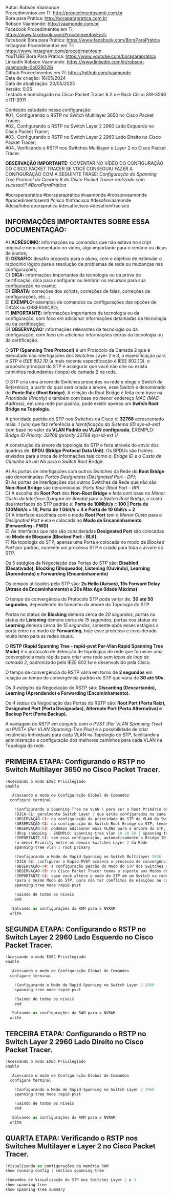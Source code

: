 Autor: Robson Vaamonde<br>
Procedimentos em TI: http://procedimentosemti.com.br<br>
Bora para Prática: http://boraparapratica.com.br<br>
Robson Vaamonde: http://vaamonde.com.br<br>
Facebook Procedimentos em TI: https://www.facebook.com/ProcedimentosEmTi<br>
Facebook Bora para Prática: https://www.facebook.com/BoraParaPratica<br>
Instagram Procedimentos em TI: https://www.instagram.com/procedimentoem<br>
YouTUBE Bora Para Prática: https://www.youtube.com/boraparapratica<br>
LinkedIn Robson Vaamonde: https://www.linkedin.com/in/robson-vaamonde-0b029028/<br>
Github Procedimentos em TI: https://github.com/vaamonde<br>
Data de criação: 16/05/2024<br>
Data de atualização: 20/05/2025<br>
Versão: 0.05<br>
Testado e homologado no Cisco Packet Tracer 8.2.x e Rack Cisco SW-3560 e RT-2911

Conteúdo estudado nessa configuração:<br>
#01_ Configurando o RSTP no Switch Multilayer 3650 no Cisco Packet Tracer;<br>
#02_ Configurando o RSTP no Switch Layer 2 2960 Lado Esquerdo no Cisco Packet Tracer;<br>
#03_ Configurando o RSTP no Switch Layer 2 2960 Lado Direito no Cisco Packet Tracer;<br>
#04_ Verificando o RSTP nos Switches Multilayer e Layer 2 no Cisco Packet Tracer.<br>

**OBSERVAÇÃO IMPORTANTE:** COMENTAR NO VÍDEO DO CONFIGURAÇÃO DO CISCO PACKET TRACER SE VOCÊ CONSEGUIU FAZER A CONFIGURAÇÃO COM A SEGUINTE FRASE: *Configuração do Spanning Tree Protocol do Cenário B do Cisco Packet Tracer realizado com sucesso!!! #BoraParaPrática*

#boraparapratica #boraparaprática #vaamonde #robsonvaamonde #procedimentosemti #cisco #infracisco #desafiovaamonde #desafioboraparapratica #desafiocisco #desafioinfracisco

## INFORMAÇÕES IMPORTANTES SOBRE ESSA DOCUMENTAÇÃO:

A) **ACRÉSCIMO:** informações ou comandos que não estava no script original e nem comentado no vídeo, algo importante para o cenário ou dicas de alunos;<br>
B) **DESAFIO:** desafio proposto para o aluno, com o objetivo de estimular o raciocínio lógico para a resolução de problemas de rede ou mudanças nas configurações;<br>
C) **DICA:** informações importantes da tecnologia ou da prova de certificação, dica para configurar ou lembrar os recursos para sua configuração no exame;<br>
D) **ERRATA:** correções dos scripts, correções de falas, correções de configurações, etc...;<br>
E) **EXEMPLO:** exemplos de comandos ou configurações das opções de DICAS ou OBSERVAÇÃO;<br>
F) **IMPORTANTE:** informações importantes da tecnologia ou da configuração, com foco em adicionar informações detalhadas da tecnologia ou da certificação;<br>
G) **OBSERVAÇÃO:** informações relevantes da tecnologia ou da configuração, com foco em adicionar informações extras da tecnologia ou da certificação.

O **STP (Spanning Tree Protocol)** é um Protocolo da Camada 2 que é executado nas interligações dos Switches Layer 2 e 3, a especificação para o STP é *IEEE 802.1D* (a mais recente especificação é IEEE 802.1Q), o propósito principal do STP é assegurar que você não crie ou exista caminhos redundantes (loops) de camada 2 na rede.

O STP cria uma árvore de Switches presentes na rede e elege o *Switch de Referência*, a partir do qual será criada a árvore, esse Switch é denominado de **Ponte Raiz (Root Bridge)**. A eleição do Root Bridge é feita com base na *Prioridade (Priority)* e também com base no menor endereço *MAC (MAC-Address)*, em uma rede por padrão, pode existir apenas um **Switch Root Bridge na Topologia**.

A prioridade padrão do STP nos Switches da Cisco é: **32768** acrescentado mais: *1 (um)* que faz referência a *Identificação do Sistema (ID sys-id-ext)* com base no valor da **VLAN Padrão ou VLAN configurada**, EXEMPLO: *Bridge ID Priority: 32769 (priority 32768 sys-id-ext 1)*

A construção da árvore da topologia do STP e feita através do envio dos quadros de: **BPDU (Bridge Protocol Data Unit)**. Os BPDUs são frames enviados para a troca de informações tais como o: *Bridge ID* e o *Custo de Caminho de um Nó* para o Switch Root Bridge.

A) As portas de interligações com outros Switches da Rede do **Root Bridge** são denominadas: *Portas Designadas (Designated Port - DP)*;<br>
B) As portas de interligações dos outros Switches da Rede que não são **Non-Root Bridge** são denominadas: *Porta Raiz (Root Port - RP)*;<br>
C) A escolha do **Root Port** dos **Non-Root Bridge** e feita com base no *Menor Custo da Interface (Largura de Banda)* para o *Switch Root Bridge*, o custo das interfaces do STP padrão é: **Porta de 10Mbit/s = 100 | Porta de 100Mbit/s = 19, Porta de 1 Gbit/s = 4 e Porta de 10 Gbit/s = 2**<br>
D) A interface escolhida com o modo **Root Port** tem o *Menor Custo* para o *Designated Port* e ela e colocada no **Modo de Encaminhamento (Forwarding - FWD)**<br>
E) As interfaces que não são consideradas **Designated Port** são colocadas no **Modo de Bloqueio (Blocked Port - BLK)**;<br>
F) Na topologia do STP, apenas uma Porta e colocada no modo de *Blocked Port* por padrão, somente um processo STP e criado para toda a árvore do STP.

Os 5 estágios da Negociação das Portas do STP são: **Disabled (Desativado), Blocking (Bloqueado), Listening (Ouvindo), Learning (Aprendendo) e Forwarding (Encaminhamento)**

Os tempos utilizados pelo STP são: **2s Hello (Avisos), 15s Forward Delay (Atraso de Encaminhamento) e 20s Max Age (Idade Máxima)**

O tempo de convergência do Protocolo STP pode variar de: **30 até 50 segundos**, dependendo do tamanho da árvore da Topologia do STP.

Portas no status de **Blocking** demora cerca de *20 segundos*, portas no status de **Listening** demora cerca de *15 segundos*, portas nos status de **Learning** demora cerca de *15 segundos*, somente após esses estágios a porta entre no modo de **Forwarding**, hoje esse processo e considerado muito lento para as redes atuais.

O **RSTP (Rapid Spanning Tree - rapid-pvst Per-Vlan Rapid Spanning Tree Mode)** é o protocolo de detecção de topologias de rede que fornecer uma convergência mais rápida para criar uma rede sem *laços de loop de camada 2*, padronizado pelo IEEE 802.1w e desenvolvido pela Cisco.

O tempo de convergência do RSTP vária em torno de **2 segundos** em relação ao tempo de convergência padrão do STP que vária de **30 até 50s.**

Os *3 estágios* da Negociação do RSTP são: **Discarding (Descartando), Learning (Aprendendo) e Forwarding (Encaminhamento).**

Os *4 status* da Negociação das Portas do RSTP são: **Root Port (Porta Raiz), Designated Port (Porta Designadas), Alternate Port (Porta Alternativa) e Backup Port (Porta Backup).**

A vantagem do *RSTP em conjunto com o PVST (Per VLAN Spanning-Tree) ou PVST+ (Per VLAN Spanning-Tree Plus)* é a possibilidade de criar instâncias individuais para cada VLAN na Topologia do STP, facilitando a administração e configuração dos melhores caminhos para cada VLAN na Topologia da rede.

## PRIMEIRA ETAPA: Configurando o RSTP no Switch Multilayer 3650 no Cisco Packet Tracer.

```python
!Acessando o modo EXEC Privilegiado
enable

  !Acessando o modo de Configuração Global de Comandos
  configure terminal

    !Configurando o Spanning-Tree na VLAN 1 para ser o Root Primário da Topologia
    !DICA-01: geralmente Switch Layer 3 que estão configurados na cama de Distribuição são eleitos Root Bridge
    !OBSERVAÇÃO-01: na configuração da prioridade do STP da VLAN do Switch, temos as opções: 0 até 61440 (com incremento de 4096)
    !OBSERVAÇÃO-02: na configuração do Switch Root Bridge do STP, temos as opções de: primary (Primário) ou secondary (Secundário)
    !OBSERVAÇÃO-03: podemos adicionar mais VLANs para a árvore do STP, utilizando as mesmas opções do comando: ip arp inspection ou
    !dhcp snooping - EXEMPLO: spanning-tree vlan 10 20 30 | spanning-tree vlan 10-30 | spanning-tree vlan 1,5,8,10-30
    !IMPORTANTE-01: com essa configuração, automaticamente o Bridge ID da Switch será decrementado, sendo eleito o Root Bridge com
    !a menor Priority entre os demais Switches Layer 2 da Rede
    spanning-tree vlan 1 root primary

    !Configurando o Modo de Rapid-Spanning no Switch Multilayer 3650
    !DICA-02: configurar o Rapid-PVST acelera o processo de convergência da rede
    !OBSERVAÇÃO-04: a configuração padrão do Modo do STP dos Switches da Cisco e: PVST
    !OBSERVAÇÃO-05: no Cisco Packet Tracer temos o suporte aos Modos do STP: pvst ou rapid-pvst 
    !IMPORTANTE-02: caso você altere o modo do STP em um Switch na rede é recomendado manter a padronização em todos os Switches 
    !para o mesmo Modo do STP, para não ter conflitos de eleições ou configurações erradas da árvore do STP
    spanning-tree mode rapid-pvst

    !Saindo de todos os níveis
    end

  !Salvando as configurações da RAM para a NVRAM
  write
```

## SEGUNDA ETAPA: Configurando o RSTP no Switch Layer 2 2960 Lado Esquerdo no Cisco Packet Tracer.

```python
!Acessando o modo EXEC Privilegiado
enable

  !Acessando o modo de Configuração Global de Comandos
  configure terminal

    !Configurando o Modo de Rapid-Spanning no Switch Layer 2 2960
    spanning-tree mode rapid-pvst

    !Saindo de todos os níveis
    end

  !Salvando as configurações da RAM para a NVRAM
  write
```

## TERCEIRA ETAPA: Configurando o RSTP no Switch Layer 2 2960 Lado Direito no Cisco Packet Tracer.

```python
!Acessando o modo EXEC Privilegiado
enable

  !Acessando o modo de Configuração Global de Comandos
  configure terminal

    !Configurando o Modo de Rapid-Spanning no Switch Layer 2 2960
    spanning-tree mode rapid-pvst

    !Saindo de todos os níveis
    end

  !Salvando as configurações da RAM para a NVRAM
  write
```

## QUARTA ETAPA: Verificando o RSTP nos Switches Multilayer e Layer 2 no Cisco Packet Tracer.

```python
!Visualizando as configurações da memória RAM
show running-config | section spanning-tree

!Comandos de Visualização do STP nos Switches Layer 2 e 3
show spanning-tree
show spanning-tree summary
```